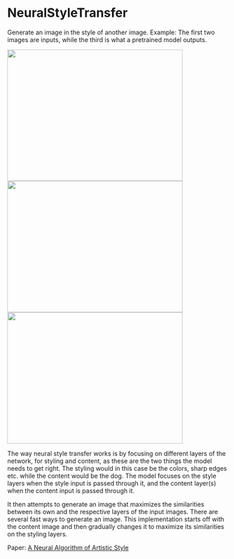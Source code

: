 # NeuralStyleTransfer
Generate an image in the style of another image. Example: The first two images are inputs, while the third is what a pretrained model outputs.

<img src="https://user-images.githubusercontent.com/62298758/190207476-9d0e03b3-80a7-4296-8e4e-782d2a620e3a.jpg" width="400" height="300"/>
<img src="https://user-images.githubusercontent.com/62298758/190207574-cc3514c4-d3c0-455e-a21b-e0f147d4f937.jpg" width="400" height="300"/>
<img src="https://user-images.githubusercontent.com/62298758/190207636-3c532a8f-37e5-4100-a32b-cfad662c345e.jpg" width="400" height="300"/>

The way neural style transfer works is by focusing on different layers of the network, for styling and content, as these are the two things the model needs to get right.
The styling would in this case be the colors, sharp edges etc. while the content would be the dog. The model focuses on the style layers when the style input is passed through it, and the content layer(s) when the content input is passed through it.

It then attempts to generate an image that maximizes the similarities between its own and the respective layers of the input images. There are several fast ways to generate an image. This implementation starts off with the content image and then gradually changes it to maximize its similarities on the styling layers.

Paper: <a href="https://arxiv.org/abs/1508.06576">A Neural Algorithm of Artistic Style</a>

